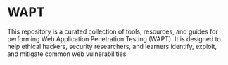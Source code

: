 # WAPT
This repository is a curated collection of tools, resources, and guides for performing Web Application Penetration Testing (WAPT). It is designed to help ethical hackers, security researchers, and learners identify, exploit, and mitigate common web vulnerabilities.
